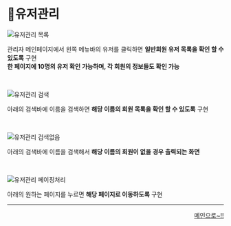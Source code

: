 # 📌유저관리   

![유저관리 목록](https://user-images.githubusercontent.com/105382798/182324946-0d031f80-64b0-4a64-83f6-a20a5bcb61be.png)

관리자 메인페이지에서 왼쪽 메뉴바의 유저를 클릭하면 **일반회원 유저 목록을 확인 할 수 있도록** 구현<br>
**한 페이지에 10명의 유저 확인 가능하며, 각 회원의 정보들도 확인 가능**

<br>

![유저관리 검색](https://user-images.githubusercontent.com/105382798/182326952-0fa04dc9-aad2-4214-83a3-76aa845ffe1f.png)


아래의 검색바에 이름을 검색하면 **해당 이름의 회원 목록을 확인 할 수 있도록** 구현

<br>

![유저관리 검색없음](https://user-images.githubusercontent.com/105382798/182329550-8e48a86b-15ee-4b4c-9a0b-83e6cf65d536.png)

아래의 검색바에 이름을 검색해서 **해당 이름의 회원이 없을 경우 출력되는 화면**

<br>

![유저관리 페이징처리](https://user-images.githubusercontent.com/105382798/182327716-ec1f391a-7f94-4296-b527-ecc3c488d708.png)

아래의 원하는 페이지를 누르면 **해당 페이지로 이동하도록** 구현

***
<div align="right">   
  
[메인으로~!!](https://github.com/Runu09/finalproject/blob/main/%EA%B5%AC%ED%98%84%EC%84%A4%EB%AA%85/%EA%B4%80%EB%A6%AC%EC%9E%90%20%EB%A9%94%EC%9D%B8.md)   

</div>

